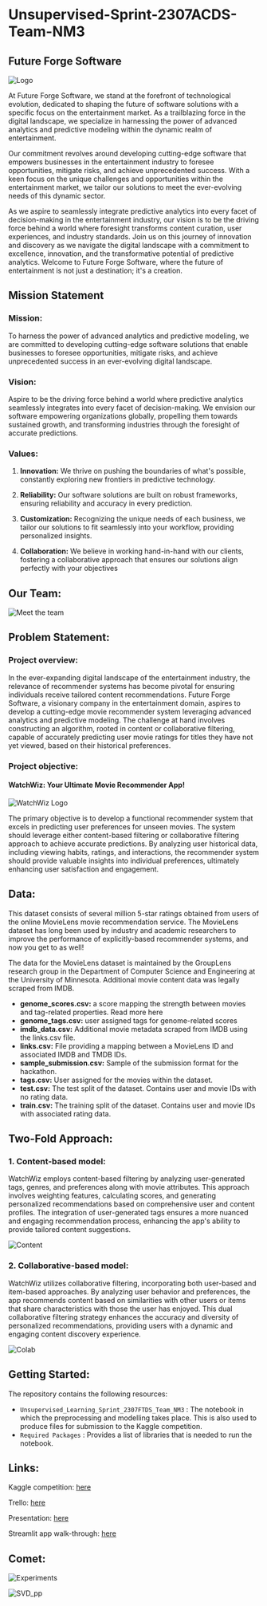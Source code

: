 # Unsupervised-Sprint-2307ACDS-Team-NM3

## Future Forge Software

![Logo](https://github.com/Christelle278/Unsupervised-Learning-Sprint-2307FTDS-Team-NM3/assets/142970095/dfa7ab2f-9068-45f6-9131-66530ff25f0d)

At Future Forge Software, we stand at the forefront of technological evolution, dedicated to shaping the future of software solutions with a specific focus on the entertainment market. As a trailblazing force in the digital landscape, we specialize in harnessing the power of advanced analytics and predictive modeling within the dynamic realm of entertainment.

Our commitment revolves around developing cutting-edge software that empowers businesses in the entertainment industry to foresee opportunities, mitigate risks, and achieve unprecedented success. With a keen focus on the unique challenges and opportunities within the entertainment market, we tailor our solutions to meet the ever-evolving needs of this dynamic sector.

As we aspire to seamlessly integrate predictive analytics into every facet of decision-making in the entertainment industry, our vision is to be the driving force behind a world where foresight transforms content curation, user experiences, and industry standards. Join us on this journey of innovation and discovery as we navigate the digital landscape with a commitment to excellence, innovation, and the transformative potential of predictive analytics. Welcome to Future Forge Software, where the future of entertainment is not just a destination; it's a creation.

## Mission Statement

### Mission:

To harness the power of advanced analytics and predictive modeling, we are committed to developing cutting-edge software solutions that enable businesses to foresee opportunities, mitigate risks, and achieve unprecedented success in an ever-evolving digital landscape.

### Vision:

Aspire to be the driving force behind a world where predictive analytics seamlessly integrates into every facet of decision-making. We envision our software empowering organizations globally, propelling them towards sustained growth, and transforming industries through the foresight of accurate predictions.

### Values:

1. **Innovation:** We thrive on pushing the boundaries of what's possible, constantly exploring new frontiers in predictive technology.

2. **Reliability:** Our software solutions are built on robust frameworks, ensuring reliability and accuracy in every prediction.

3. **Customization:** Recognizing the unique needs of each business, we tailor our solutions to fit seamlessly into your workflow, providing personalized insights.

4. **Collaboration:** We believe in working hand-in-hand with our clients, fostering a collaborative approach that ensures our solutions align perfectly with your objectives

## Our Team:

![Meet the team](https://github.com/Christelle278/Unsupervised-Learning-Sprint-2307FTDS-Team-NM3/assets/142970095/bdb2aedb-52e9-4499-88c4-ca58e25a249f)

## Problem Statement:

### Project overview:

In the ever-expanding digital landscape of the entertainment industry, the relevance of recommender systems has become pivotal for ensuring individuals receive tailored content recommendations. Future Forge Software, a visionary company in the entertainment domain, aspires to develop a cutting-edge movie recommender system leveraging advanced analytics and predictive modeling. The challenge at hand involves constructing an algorithm, rooted in content or collaborative filtering, capable of accurately predicting user movie ratings for titles they have not yet viewed, based on their historical preferences.

### Project objective:

#### WatchWiz: Your Ultimate Movie Recommender App!
![WatchWiz Logo](https://github.com/Christelle278/Unsupervised-Learning-Sprint-2307FTDS-Team-NM3/assets/142970095/35937ff0-4832-4179-bf85-0d508d367a7b)


The primary objective is to develop a functional recommender system that excels in predicting user preferences for unseen movies. The system should leverage either content-based filtering or collaborative filtering approach to achieve accurate predictions. By analyzing user historical data, including viewing habits, ratings, and interactions, the recommender system should provide valuable insights into individual preferences, ultimately enhancing user satisfaction and engagement.

## Data:

This dataset consists of several million 5-star ratings obtained from users of the online MovieLens movie recommendation service. The MovieLens dataset has long been used by industry and academic researchers to improve the performance of explicitly-based recommender systems, and now you get to as well!

The data for the MovieLens dataset is maintained by the GroupLens research group in the Department of Computer Science and Engineering at the University of Minnesota. Additional movie content data was legally scraped from IMDB.

- **genome_scores.csv:** a score mapping the strength between movies and tag-related properties. Read more here
- **genome_tags.csv:** user assigned tags for genome-related scores
- **imdb_data.csv:** Additional movie metadata scraped from IMDB using the links.csv file.
- **links.csv:** File providing a mapping between a MovieLens ID and associated IMDB and TMDB IDs.
- **sample_submission.csv:** Sample of the submission format for the hackathon.
- **tags.csv:** User assigned for the movies within the dataset.
- **test.csv:** The test split of the dataset. Contains user and movie IDs with no rating data.
- **train.csv:** The training split of the dataset. Contains user and movie IDs with associated rating data.

## Two-Fold Approach:

### 1. Content-based model:

WatchWiz employs content-based filtering by analyzing user-generated tags, genres, and preferences along with movie attributes. This approach involves weighting features, calculating scores, and generating personalized recommendations based on comprehensive user and content profiles. The integration of user-generated tags ensures a more nuanced and engaging recommendation process, enhancing the app's ability to provide tailored content suggestions.

![Content](https://github.com/Christelle278/Unsupervised-Learning-Sprint-2307FTDS-Team-NM3/assets/142970095/c404befa-44e0-45c4-9fde-06614924bb60)

### 2. Collaborative-based model:

WatchWiz utilizes collaborative filtering, incorporating both user-based and item-based approaches. By analyzing user behavior and preferences, the app recommends content based on similarities with other users or items that share characteristics with those the user has enjoyed. This dual collaborative filtering strategy enhances the accuracy and diversity of personalized recommendations, providing users with a dynamic and engaging content discovery experience.

![Colab](https://github.com/Christelle278/Unsupervised-Learning-Sprint-2307FTDS-Team-NM3/assets/142970095/3be6fc56-bcc3-4db9-9c87-25d07926496b)

## Getting Started:

The repository contains the following resources:

- `Unsupervised_Learning_Sprint_2307FTDS_Team_NM3` : The notebook in which the preprocessing and modelling takes place. This is also used to produce files for submission to the Kaggle competition.
- `Required Packages` : Provides a list of libraries that is needed to run the notebook.

## Links:

Kaggle competition: [here](https://www.kaggle.com/competitions/ea-movie-recommendation-predict-2023-2024/overview)

Trello: [here](https://trello.com/b/CgG83gS3/unsupervised-learning-sprint-2307ftds-team-nm3)

Presentation: [here](https://www.canva.com/design/DAF7j-DC0o8/8N0TxE7zjaBFUi3dq2SWRQ/edit?utm_content=DAF7j-DC0o8&utm_campaign=designshare&utm_medium=link2&utm_source=sharebutton)

Streamlit app walk-through: [here](https://www.loom.com/share/24e384d8ebba49dfaaf644fcc6d7aa8b)

## Comet:

![Experiments](https://github.com/Christelle278/Unsupervised-Learning-Sprint-2307FTDS-Team-NM3/assets/142970095/0dcf4c15-9e07-4b7d-b23d-342be262c1aa)

![SVD_pp](https://github.com/Christelle278/Unsupervised-Learning-Sprint-2307FTDS-Team-NM3/assets/142970095/843cb646-b5d3-443a-8d99-34f93d0d332c)
